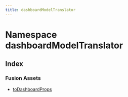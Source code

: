 ```yaml
---
title: dashboardModelTranslator
---
```


# Namespace dashboardModelTranslator

## Index

### Fusion Assets

- [toDashboardProps](functions/function.toDashboardProps.md) <Badge type="fusionEmbed" text="Fusion Embed" />
